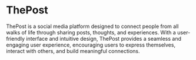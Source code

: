 # ThePost
ThePost is a social media platform designed to connect people from all walks of life through sharing posts, thoughts, and experiences. With a user-friendly interface and intuitive design, ThePost provides a seamless and engaging user experience, encouraging users to express themselves, interact with others, and build meaningful connections.
